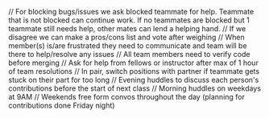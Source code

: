 // For blocking bugs/issues we ask blocked teammate for help. Teammate that is not blocked can continue work. If no teammates are blocked but 1 teammate still needs help, other mates can lend a helping hand.
// If we disagree we can make a pros/cons list and vote after weighing 
// When member(s) is/are frustrated they need to communicate and team will be there to help/resolve any issues
// All team members need to verify code before merging
// Ask for help from fellows or instructor after max of 1 hour of team resolutions
// In pair, switch positions with partner if teammate gets stuck on their part for too long
// Evening huddles to discuss each person's contributions before the start of next class
// Morning huddles on weekdays at 9AM 
// Weekends free form convos throughout the day (planning for contributions done Friday night)